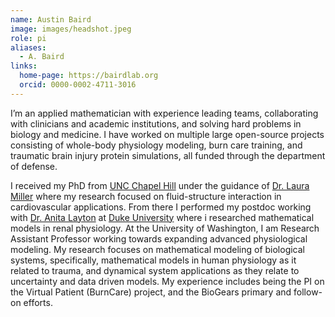 ```yaml
---
name: Austin Baird
image: images/headshot.jpeg
role: pi
aliases:
  - A. Baird
links:
  home-page: https://bairdlab.org
  orcid: 0000-0002-4711-3016
---
```


I’m an applied mathematician with experience leading teams, collaborating with clinicians and academic institutions, and solving hard problems in biology and medicine. I have worked on multiple large open-source projects consisting of whole-body physiology modeling, burn care training, and traumatic brain injury protein simulations, all funded through the department of defense.  

I received my PhD from [UNC Chapel Hill](https://math.unc.edu/) under the guidance of [Dr. Laura Miller](https://appliedmath.arizona.edu/person/laura-miller) where my research focused on fluid-structure interaction in cardiovascular applications. From there I performed my postdoc working with [Dr. Anita Layton](https://uwaterloo.ca/applied-mathematics/people-profiles/anita-layton-0) at [Duke University](https://math.duke.edu/) where i researched mathematical models in renal physiology. At the University of Washington, I am Research Assistant Professor working towards expanding advanced physiological modeling. My research focuses on mathematical modeling of biological systems, specifically, mathematical models in human physiology as it related to trauma, and dynamical system applications as they relate to uncertainty and data driven models. My experience includes being the PI on the Virtual Patient (BurnCare) project, and the BioGears primary and follow-on efforts. 

